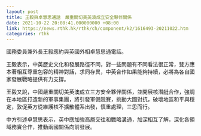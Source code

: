 ```yaml
---
layout: post
title: 王毅與卓慧思通話　嚴重關切美英澳成立安全夥伴關係
date: 2021-10-22 20:08:41.000000000 +08:00
link: https://news.rthk.hk/rthk/ch/component/k2/1616493-20211022.htm
categories: rthk
---
```


國務委員兼外長王毅應約與英國外相卓慧思通電話。

王毅表示，中英歷史文化和發展路徑不同，對一些問題有不同看法很正常，雙方應本著相互尊重包容的精神對話，求同存異，中英合作如果能夠持續，必將為各自國家發展戰略提供有力支撐。

王毅又說，中國嚴重關切美英澳成立三方安全夥伴關係，並開展核潛艇合作，強調在本地區打造新的軍事集團，將引發軍備競賽，挑動大國對抗，破壞地區和平與穩定，敦促英方從維護核不擴散體系出發，慎重處理，三思而行。

中方引述卓慧思表示，英中應加強高層交往和戰略溝通，加深相互了解，深化各領域務實合作，推動兩國關係向前發展。
